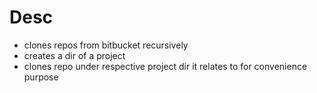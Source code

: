 # Desc

- clones repos from bitbucket recursively
- creates a dir of a project
- clones repo under respective project dir it relates to for convenience purpose
